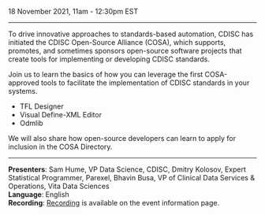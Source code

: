 18 November 2021, 11am - 12:30pm EST

---

To drive innovative approaches to standards-based automation, CDISC has initiated the CDISC Open-Source Alliance (COSA), which supports, promotes, and sometimes sponsors open-source software projects that create tools for implementing or developing CDISC standards.

Join us to learn the basics of how you can leverage the first COSA-approved tools to facilitate the implementation of CDISC standards in your systems.

- TFL Designer
- Visual Define-XML Editor
- Odmlib

We will also share how open-source developers can learn to apply for inclusion in the COSA Directory.

---
  **Presenters**: Sam Hume, VP Data Science, CDISC, Dmitry Kolosov, Expert Statistical Programmer, Parexel, Bhavin Busa, VP of Clinical Data Services & Operations, Vita Data Sciences  
  **Language**: English  
  **Recording**: [Recording](https://www.cdisc.org/events/webinar/cdisc-open-source-alliance-cosa-spotlight) is available on the event information page. 
